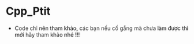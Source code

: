# Cpp_Ptit
- Code chỉ nên tham khảo, các bạn nếu cố gắng mà chưa làm được thì mới hãy tham khảo nhé !!!
